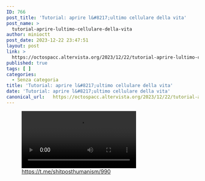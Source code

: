 ```yaml
---
ID: 766
post_title: 'Tutorial: aprire l&#8217;ultimo cellulare della vita'
post_name: >
  tutorial-aprire-lultimo-cellulare-della-vita
author: minioctt
post_date: 2023-12-22 23:47:51
layout: post
link: >
  https://octospacc.altervista.org/2023/12/22/tutorial-aprire-lultimo-cellulare-della-vita/
published: true
tags: [ ]
categories:
  - Senza categoria
title: 'Tutorial: aprire l&#8217;ultimo cellulare della vita'
date: 'Tutorial: aprire l&#8217;ultimo cellulare della vita'
canonical_url:   https://octospacc.altervista.org/2023/12/22/tutorial-aprire-lultimo-cellulare-della-vita/
---
```

<!-- wp:video {"id":767} -->
<figure class="wp-block-video"><video controls src="{{site.cdnurl}}/assets/uploads/2023/12/reddit_76ktvnd68g7c1.mp4"></video><figcaption class="wp-element-caption"><a href="https://t.me/shitposthumanism/990">https://t.me/shitposthumanism/990</a></figcaption></figure>
<!-- /wp:video -->